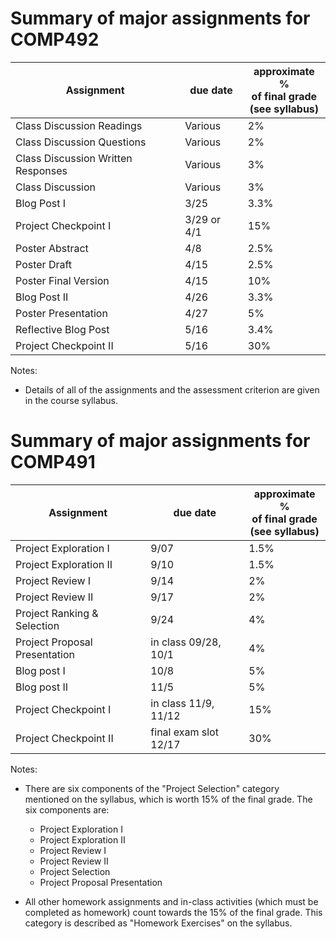 # Summary of major assignments for COMP492

| Assignment                          | due date     | approximate %<br>of final grade<br>(see syllabus)
| ----------------------------------- | ------------ | -----------------
| Class Discussion Readings           | Various      | 2%
| Class Discussion Questions          | Various      | 2%
| Class Discussion Written Responses  | Various      | 3%
| Class Discussion                    | Various      | 3%
| Blog Post I                         | 3/25         | 3.3%
| Project Checkpoint I                | 3/29 or 4/1  | 15%
| Poster Abstract                     | 4/8          | 2.5%
| Poster Draft                        | 4/15         | 2.5%
| Poster Final Version                | 4/15         | 10%
| Blog Post II                        | 4/26         | 3.3%
| Poster Presentation                 | 4/27         | 5%
| Reflective Blog Post                | 5/16         | 3.4%
| Project Checkpoint II               | 5/16         | 30%

Notes:
- Details of all of the assignments and the assessment criterion are given in the course syllabus.


# Summary of major assignments for COMP491

| Assignment                  | due date     | approximate %<br>of final grade<br>(see syllabus)
| --------------------------- | ------------ | -----------------
| Project Exploration I       | 9/07         | 1.5%
| Project Exploration II      | 9/10         | 1.5%
| Project Review I            | 9/14         | 2%
| Project Review II           | 9/17         | 2%
| Project Ranking & Selection | 9/24         | 4%
| Project Proposal Presentation | in class 09/28, 10/1 | 4%
| Blog post I                 | 10/8         | 5%
| Blog post II                | 11/5         | 5%
| Project Checkpoint I        | in class 11/9, 11/12 | 15%
| Project Checkpoint II       | final exam slot 12/17 | 30%

Notes:
- There are six components of the "Project Selection" category
  mentioned on the syllabus, which is worth 15% of the final
  grade. The six components are:
  * Project Exploration I
  * Project Exploration II
  * Project Review I
  * Project Review II
  * Project Selection
  * Project Proposal Presentation

- All other homework assignments and in-class activities (which must
  be completed as homework) count towards the 15% of the final
  grade. This category is described as "Homework Exercises" on the
  syllabus.
